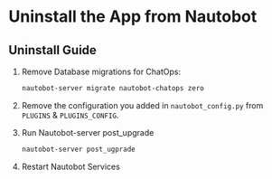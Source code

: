 # Uninstall the App from Nautobot

## Uninstall Guide

1. Remove Database migrations for ChatOps:

    ```bash
    nautobot-server migrate nautobot-chatops zero
    ```

2. Remove the configuration you added in `nautobot_config.py` from `PLUGINS` & `PLUGINS_CONFIG`.
3. Run Nautobot-server post_upgrade

    ```bash
    nautobot-server post_ugprade
    ```

4. Restart Nautobot Services
